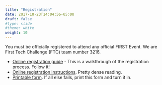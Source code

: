 ```yaml
---
title: "Registration"
date: 2017-10-23T14:04:56-05:00
draft: false
#type: slide
#theme: white
weight: 10
---
```


You must be officially registered to attend any official FIRST Event. We are First Tech Challenge (FTC) team number 3216.

* [Online registration guide](https://www.firstinspires.org/sites/default/files/uploads/resource_library/youth-registration-guide-v3.pdf) - This is a walkthrough of the registration process. Follow it!
* [Online registration instructions](https://www.firstinspires.org/resource-library/youth-team-member-consent-and-release-form). Pretty dense reading.
* [Printable form](https://www.firstinspires.org/sites/default/files/uploads/resource_library/first-youth-team-member-paperwork-2016-2017.pdf). If all else fails, print this form and turn it in.
